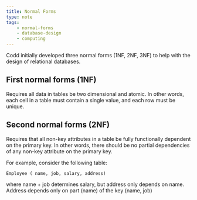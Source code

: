 ```yaml
---
title: Normal Forms
type: note
tags:
    - normal-forms
    - database-design
    - computing
---
```




Codd initially developed three normal forms (1NF, 2NF, 3NF) to help with the design of relational databases.

## First normal forms (1NF)

Requires all data in tables be two dimensional and atomic. In other words, each cell in a table must contain a single value, and each row must be unique.

## Second normal forms (2NF)

Requires that all non-key attributes in a table be fully functionally dependent on the primary key. In other words, there should be no partial dependencies of any non-key attribute on the primary key.

For example, consider the following table:

```Employee ( name, job, salary, address)```

where name + job determines salary, but address only depends on name. Address depends only on part (name) of the key (name, job)

